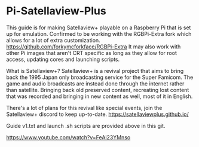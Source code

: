 # Pi-Satellaview-Plus
This guide is for making Satellaview+ playable on a Raspberry Pi that is set up for emulation. 
Confirmed to be working with the RGBPi-Extra fork which allows for a lot of extra customization. https://github.com/forkymcforkface/RGBPi-Extra
It may also work with other Pi images that aren't CRT specific as long as they allow for root access, updating cores and launching scripts.

What is Satellaview+?
Satellaview+ is a revival project that aims to bring back the 1995 Japan only broadcasting service for the Super Famicom.
The game and audio broadcasts are instead done through the internet rather than satellite. Bringing back old preserved content, recreating lost content that was recorded 
and bringing in new content as well, most of it in English. 

There's a lot of plans for this revival like special events, join the Satellaview+ discord to keep up-to-date. https://satellaviewplus.github.io/

Guide v1.txt and launch .sh scripts are provided above in this git.

https://www.youtube.com/watch?v=FeAi23YMnso

